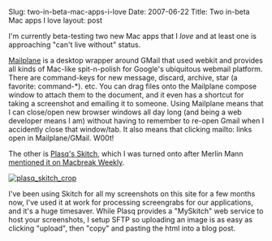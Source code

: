 Slug: two-in-beta-mac-apps-i-love
Date: 2007-06-22
Title: Two in-beta Mac apps I love
layout: post

I'm currently beta-testing two new Mac apps that I *love* and at least one is approaching "can't live without" status.

[Mailplane](http://mailplaneapp.com/index.html) is a desktop wrapper around GMail that used webkit and provides all kinds of Mac-like spit-n-polish for Google's ubiquitous webmail platform. There are command-keys for new message, discard, archive, star (a favorite: command-*). etc. You can drag files onto the Mailplane compose window to attach them to the document, and it even has a shortcut for taking a screenshot and emailing it to someone. Using Mailplane means that I can close/open new browser windows all day long (and being a web developer means I am) without having to remember to re-open Gmail when I accidently close that window/tab. It also means that clicking mailto: links open in Mailplane/GMail. W00t!

The other is [Plasq's Skitch](http://plasq.com/skitch), which I was turned onto after Merlin Mann [mentioned it on Macbreak Weekly](http://www.twit.tv/node/4917).

<a href="http://redmonk.net/files/skitch/plasq_skitch-20070621-092743.png"><img  alt="plasq_skitch_crop" class="at-xid-6a010534988cd3970b0120a5b36547970c " src="http://steveivy.typepad.com/.a/6a010534988cd3970b0120a5b36547970c-pi" /></a>

I've been using Skitch for all my screenshots on this site for a few months now, I've used it at work for processing screengrabs for our applications, and it's a huge timesaver. While Plasq provides a "MySkitch" web service to host your screenshots, I setup SFTP so uploading an image is as easy as clicking "upload", then "copy" and pasting the html into a blog post.
